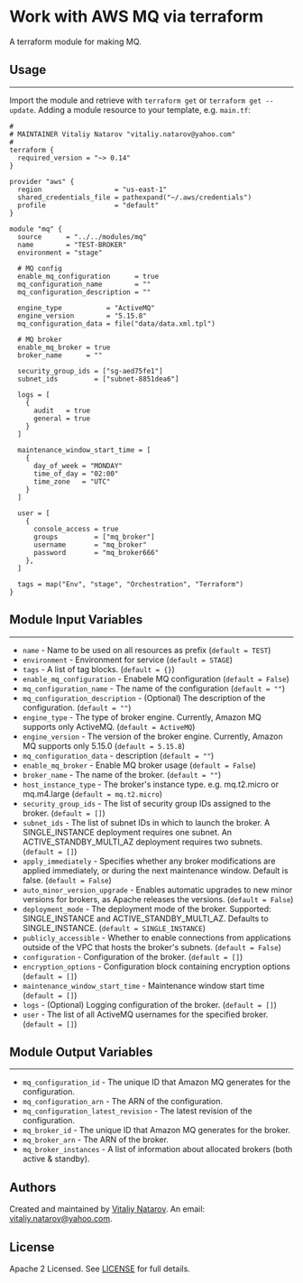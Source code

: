 # Work with AWS MQ via terraform

A terraform module for making MQ.


## Usage
----------------------
Import the module and retrieve with ```terraform get``` or ```terraform get --update```. Adding a module resource to your template, e.g. `main.tf`:

```
#
# MAINTAINER Vitaliy Natarov "vitaliy.natarov@yahoo.com"
#
terraform {
  required_version = "~> 0.14"
}

provider "aws" {
  region                  = "us-east-1"
  shared_credentials_file = pathexpand("~/.aws/credentials")
  profile                 = "default"
}

module "mq" {
  source      = "../../modules/mq"
  name        = "TEST-BROKER"
  environment = "stage"

  # MQ config
  enable_mq_configuration      = true
  mq_configuration_name        = ""
  mq_configuration_description = ""

  engine_type           = "ActiveMQ"
  engine_version        = "5.15.8"
  mq_configuration_data = file("data/data.xml.tpl")

  # MQ broker
  enable_mq_broker = true
  broker_name      = ""

  security_group_ids = ["sg-aed75fe1"]
  subnet_ids         = ["subnet-8851dea6"]

  logs = [
    {
      audit   = true
      general = true
    }
  ]

  maintenance_window_start_time = [
    {
      day_of_week = "MONDAY"
      time_of_day = "02:00"
      time_zone   = "UTC"
    }
  ]

  user = [
    {
      console_access = true
      groups         = ["mq_broker"]
      username       = "mq_broker"
      password       = "mq_broker666"
    },
  ]

  tags = map("Env", "stage", "Orchestration", "Terraform")
}
```

## Module Input Variables
----------------------
- `name` - Name to be used on all resources as prefix (`default = TEST`)
- `environment` - Environment for service (`default = STAGE`)
- `tags` - A list of tag blocks. (`default = {}`)
- `enable_mq_configuration` - Enabele MQ configuration (`default = False`)
- `mq_configuration_name` - The name of the configuration (`default = ""`)
- `mq_configuration_description` - (Optional) The description of the configuration. (`default = ""`)
- `engine_type` - The type of broker engine. Currently, Amazon MQ supports only ActiveMQ. (`default = ActiveMQ`)
- `engine_version` - The version of the broker engine. Currently, Amazon MQ supports only 5.15.0 (`default = 5.15.8`)
- `mq_configuration_data` - description (`default = ""`)
- `enable_mq_broker` - Enable MQ broker usage (`default = False`)
- `broker_name` - The name of the broker. (`default = ""`)
- `host_instance_type` - The broker's instance type. e.g. mq.t2.micro or mq.m4.large (`default = mq.t2.micro`)
- `security_group_ids` - The list of security group IDs assigned to the broker. (`default = []`)
- `subnet_ids` - The list of subnet IDs in which to launch the broker. A SINGLE_INSTANCE deployment requires one subnet. An ACTIVE_STANDBY_MULTI_AZ deployment requires two subnets. (`default = []`)
- `apply_immediately` - Specifies whether any broker modifications are applied immediately, or during the next maintenance window. Default is false. (`default = False`)
- `auto_minor_version_upgrade` - Enables automatic upgrades to new minor versions for brokers, as Apache releases the versions. (`default = False`)
- `deployment_mode` - The deployment mode of the broker. Supported: SINGLE_INSTANCE and ACTIVE_STANDBY_MULTI_AZ. Defaults to SINGLE_INSTANCE. (`default = SINGLE_INSTANCE`)
- `publicly_accessible` - Whether to enable connections from applications outside of the VPC that hosts the broker's subnets. (`default = False`)
- `configuration` - Configuration of the broker. (`default = []`)
- `encryption_options` - Configuration block containing encryption options (`default = []`)
- `maintenance_window_start_time` - Maintenance window start time (`default = []`)
- `logs` - (Optional) Logging configuration of the broker. (`default = []`)
- `user` - The list of all ActiveMQ usernames for the specified broker. (`default = []`)

## Module Output Variables
----------------------
- `mq_configuration_id` - The unique ID that Amazon MQ generates for the configuration.
- `mq_configuration_arn` - The ARN of the configuration.
- `mq_configuration_latest_revision` - The latest revision of the configuration.
- `mq_broker_id` - The unique ID that Amazon MQ generates for the broker.
- `mq_broker_arn` - The ARN of the broker.
- `mq_broker_instances` - A list of information about allocated brokers (both active & standby).


## Authors

Created and maintained by [Vitaliy Natarov](https://github.com/SebastianUA). An email: [vitaliy.natarov@yahoo.com](vitaliy.natarov@yahoo.com).

## License

Apache 2 Licensed. See [LICENSE](https://github.com/SebastianUA/terraform/blob/master/LICENSE) for full details.
